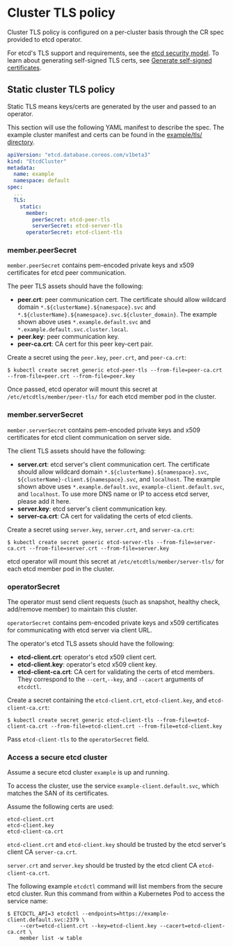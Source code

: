 # Cluster TLS policy

Cluster TLS policy is configured on a per-cluster basis through the CR spec provided to etcd operator.

For etcd's TLS support and requirements, see the [etcd security model][etcd-security].
To learn about generating self-signed TLS certs, see [Generate self-signed certificates][self-signed].

## Static cluster TLS policy

Static TLS means keys/certs are generated by the user and passed to an operator.

This section will use the following YAML manifest to describe the spec. The example cluster manifest and certs can be found in the [example/tls/ directory][example-tls].

```yaml
apiVersion: "etcd.database.coreos.com/v1beta3"
kind: "EtcdCluster"
metadata:
  name: example
  namespace: default
spec:
  ...
  TLS:
    static:
      member:
        peerSecret: etcd-peer-tls
        serverSecret: etcd-server-tls
      operatorSecret: etcd-client-tls
```

### member.peerSecret

`member.peerSecret` contains pem-encoded private keys and x509 certificates for etcd peer communication.

The peer TLS assets should have the following:
- **peer.crt**: peer communication cert.
  The certificate should allow wildcard domain `*.${clusterName}.${namespace}.svc` and `*.${clusterName}.${namespace}.svc.${cluster_domain}`.
  The example shown above uses `*.example.default.svc` and `*.example.default.svc.cluster.local`.
- **peer.key**: peer communication key.
- **peer-ca.crt**: CA cert for this peer key-cert pair.

Create a secret using the `peer.key`, `peer.crt`, and `peer-ca.crt`:

```
$ kubectl create secret generic etcd-peer-tls --from-file=peer-ca.crt --from-file=peer.crt --from-file=peer.key
```

Once passed, etcd operator will mount this secret at `/etc/etcdtls/member/peer-tls/` for each etcd member pod in the cluster.

### member.serverSecret

`member.serverSecret` contains pem-encoded private keys and x509 certificates for etcd client communication on server side.

The client TLS assets should have the following:
- **server.crt**: etcd server's client communication cert.
  The certificate should allow wildcard domain `*.${clusterName}.${namespace}.svc`,
  `${clusterName}-client.${namespace}.svc`, and `localhost`.
  The example shown above uses `*.example.default.svc`, `example-client.default.svc`, and `localhost`.
  To use more DNS name or IP to access etcd server, please add it here.
- **server.key**: etcd server's client communication key.
- **server-ca.crt**: CA cert for validating the certs of etcd clients.

Create a secret using `server.key`, `server.crt`, and `server-ca.crt`:

```
$ kubectl create secret generic etcd-server-tls --from-file=server-ca.crt --from-file=server.crt --from-file=server.key
```

etcd operator will mount this secret at `/etc/etcdtls/member/server-tls/` for each etcd member pod in the cluster.

### operatorSecret

The operator must send client requests (such as snapshot, healthy check, add/remove member) to maintain this cluster.

`operatorSecret` contains pem-encoded private keys and x509 certificates for communicating with etcd server via client URL.

The operator's etcd TLS assets should have the following:
- **etcd-client.crt**: operator's etcd x509 client cert.
- **etcd-client.key**: operator's etcd x509 client key.
- **etcd-client-ca.crt**: CA cert for validating the certs of etcd members.
They correspond to the `--cert`,`--key`, and `--cacert` arguments of `etcdctl`.

Create a secret containing the `etcd-client.crt`, `etcd-client.key`, and `etcd-client-ca.crt`:

```
$ kubectl create secret generic etcd-client-tls --from-file=etcd-client-ca.crt --from-file=etcd-client.crt --from-file=etcd-client.key
```

Pass `etcd-client-tls` to the `operatorSecret` field.

### Access a secure etcd cluster

Assume a secure etcd cluster `example` is up and running.

To access the cluster, use the service `example-client.default.svc`, which matches the SAN of its certificates.

Assume the following certs are used:

```
etcd-client.crt
etcd-client.key
etcd-client-ca.crt
```

`etcd-client.crt` and `etcd-client.key` should be trusted by the etcd server's client CA `server-ca.crt`.

`server.crt` and `server.key` should be trusted by the etcd client CA `etcd-client-ca.crt`.

The following  example `etcdctl` command will list members from the secure etcd cluster. Run this command from within a Kubernetes Pod to access the service name:

```
$ ETCDCTL_API=3 etcdctl --endpoints=https://example-client.default.svc:2379 \
    --cert=etcd-client.crt --key=etcd-client.key --cacert=etcd-client-ca.crt \
    member list -w table
```


[etcd-security]: https://coreos.com/etcd/docs/latest/op-guide/security.html
[self-signed]: https://coreos.com/os/docs/latest/generate-self-signed-certificates.html
[example-tls]: ../../example/tls/
